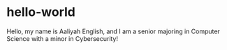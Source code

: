 # hello-world
Hello, my name is Aaliyah English, and I am a senior majoring in Computer Science with a minor in Cybersecurity!
